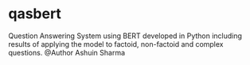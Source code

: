 # qasbert
Question Answering System using BERT developed in Python including results of applying the model to factoid, non-factoid and complex questions.
@Author Ashuin Sharma
